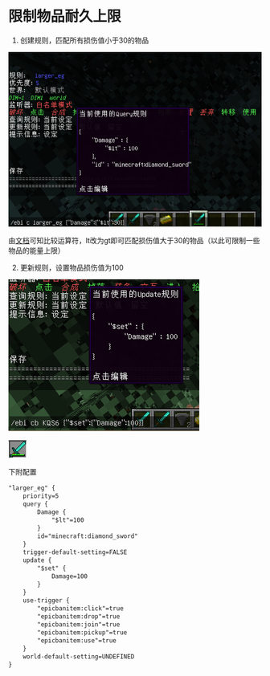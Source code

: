 # 限制物品耐久上限

1. 创建规则，匹配所有损伤值小于30的物品

![/ebi c larger\_eg {&quot;Damage&quot;:{&quot;$lt&quot;:30}}](../../../.gitbook/assets/image%20%288%29.png)

由[文档](https://docs.ebi.team/zh/rules-for-querying-and-updating?id=%e6%af%94%e8%be%83%e8%bf%90%e7%ae%97%e7%ac%a6)可知比较运算符，lt改为gt即可匹配损伤值大于30的物品（以此可限制一些物品的能量上限）

2. 更新规则，设置物品损伤值为100

![{&quot;$set&quot;:{&quot;Damage&quot;:100}}](../../../.gitbook/assets/image%20%2811%29.png)

![](../../../.gitbook/assets/image%20%286%29.png)

下附配置

```text
"larger_eg" {
    priority=5
    query {
        Damage {
            "$lt"=100
        }
        id="minecraft:diamond_sword"
    }
    trigger-default-setting=FALSE
    update {
        "$set" {
            Damage=100
        }
    }
    use-trigger {
        "epicbanitem:click"=true
        "epicbanitem:drop"=true
        "epicbanitem:join"=true
        "epicbanitem:pickup"=true
        "epicbanitem:use"=true
    }
    world-default-setting=UNDEFINED
}
```

